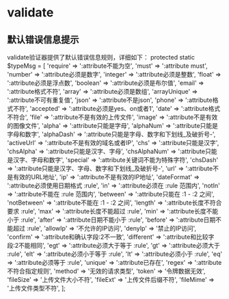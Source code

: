 # validate

## 默认错误信息提示

validate验证器提供了默认错误信息规则，详细如下：
protected static $typeMsg
		= [
			'require'     => ':attribute不能为空',
			'must'        => ':attribute must',
			'number'      => ':attribute必须是数字',
			'integer'     => ':attribute必须是整数',
			'float'       => ':attribute必须是浮点数',
			'boolean'     => ':attribute必须是布尔值',
			'email'       => ':attribute格式不符',
			'array'       => ':attribute必须是数组',
			'arrayUnique' => ':attribute不可有重复值',
			'json'        => ':attribute不是json',
			'phone'       => ':attribute格式不符',
			'accepted'    => ':attribute必须是yes、on或者1',
			'date'        => ':attribute格式不符合',
			'file'        => ':attribute不是有效的上传文件',
			'image'       => ':attribute不是有效的图像文件',
			'alpha'       => ':attribute只能是字母',
			'alphaNum'    => ':attribute只能是字母和数字',
			'alphaDash'   => ':attribute只能是字母、数字和下划线_及破折号-',
			'activeUrl'   => ':attribute不是有效的域名或者IP',
			'chs'         => ':attribute只能是汉字',
			'chsAlpha'    => ':attribute只能是汉字、字母',
			'chsAlphaNum' => ':attribute只能是汉字、字母和数字',
			'special'	  => ':attribute关键词不能为特殊字符',
			'chsDash'     => ':attribute只能是汉字、字母、数字和下划线_及破折号-',
			'url'         => ':attribute不是有效的URL地址',
			'ip'          => ':attribute不是有效的IP地址',
			'dateFormat'  => ':attribute必须使用日期格式 :rule',
			'in'          => ':attribute必须在 :rule 范围内',
			'notIn'       => ':attribute不能在 :rule 范围内',
			'between'     => ':attribute只能在 :1 - :2 之间',
			'notBetween'  => ':attribute不能在 :1 - :2 之间',
			'length'      => ':attribute长度不符合要求 :rule',
			'max'         => ':attribute长度不能超过 :rule',
			'min'         => ':attribute长度不能小于 :rule',
			'after'       => ':attribute日期不能小于 :rule',
			'before'      => ':attribute日期不能超过 :rule',
			'allowIp'     => '不允许的IP访问',
			'denyIp'      => '禁止的IP访问',
			'confirm'     => ':attribute和确认字段:2不一致',
			'different'   => ':attribute和比较字段:2不能相同',
			'egt'         => ':attribute必须大于等于 :rule',
			'gt'          => ':attribute必须大于 :rule',
			'elt'         => ':attribute必须小于等于 :rule',
			'lt'          => ':attribute必须小于 :rule',
			'eq'          => ':attribute必须等于 :rule',
			'unique'      => ':attribute已存在',
			'regex'       => ':attribute不符合指定规则',
			'method'      => '无效的请求类型',
			'token'       => '令牌数据无效',
			'fileSize'    => '上传文件大小不符',
			'fileExt'     => '上传文件后缀不符',
			'fileMime'    => '上传文件类型不符',
		];
